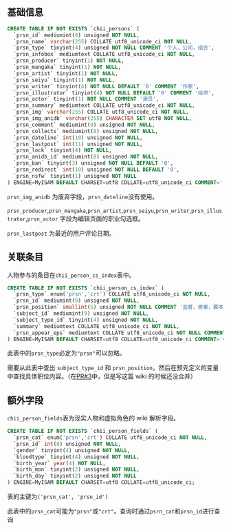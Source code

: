 ## 基础信息

```sql
CREATE TABLE IF NOT EXISTS `chii_persons` (
  `prsn_id` mediumint(8) unsigned NOT NULL,
  `prsn_name` varchar(255) COLLATE utf8_unicode_ci NOT NULL,
  `prsn_type` tinyint(4) unsigned NOT NULL COMMENT '个人，公司，组合',
  `prsn_infobox` mediumtext COLLATE utf8_unicode_ci NOT NULL,
  `prsn_producer` tinyint(1) NOT NULL,
  `prsn_mangaka` tinyint(1) NOT NULL,
  `prsn_artist` tinyint(1) NOT NULL,
  `prsn_seiyu` tinyint(1) NOT NULL,
  `prsn_writer` tinyint(4) NOT NULL DEFAULT '0' COMMENT '作家',
  `prsn_illustrator` tinyint(4) NOT NULL DEFAULT '0' COMMENT '绘师',
  `prsn_actor` tinyint(1) NOT NULL COMMENT '演员',
  `prsn_summary` mediumtext COLLATE utf8_unicode_ci NOT NULL,
  `prsn_img` varchar(255) COLLATE utf8_unicode_ci NOT NULL,
  `prsn_img_anidb` varchar(255) CHARACTER SET utf8 NOT NULL,
  `prsn_comment` mediumint(9) unsigned NOT NULL,
  `prsn_collects` mediumint(8) unsigned NOT NULL,
  `prsn_dateline` int(10) unsigned NOT NULL,
  `prsn_lastpost` int(11) unsigned NOT NULL,
  `prsn_lock` tinyint(4) NOT NULL,
  `prsn_anidb_id` mediumint(8) unsigned NOT NULL,
  `prsn_ban` tinyint(3) unsigned NOT NULL DEFAULT '0',
  `prsn_redirect` int(10) unsigned NOT NULL DEFAULT '0',
  `prsn_nsfw` tinyint(1) unsigned NOT NULL
) ENGINE=MyISAM DEFAULT CHARSET=utf8 COLLATE=utf8_unicode_ci COMMENT='（现实）人物表';
```

`prsn_img_anidb` 为废弃字段，`prsn_dateline`没有使用。

`prsn_producer`,`prsn_mangaka`,`prsn_artist`,`prsn_seiyu`,`prsn_writer`,`prsn_illustrator`,`prsn_actor` 字段为编辑页面的职业勾选框。

`prsn_lastpost` 为最近的用户评论日期。

## 关联条目

人物参与的条目在`chii_person_cs_index`表中。

```sql
CREATE TABLE IF NOT EXISTS `chii_person_cs_index` (
  `prsn_type` enum('prsn','crt') COLLATE utf8_unicode_ci NOT NULL,
  `prsn_id` mediumint(9) unsigned NOT NULL,
  `prsn_position` smallint(5) unsigned NOT NULL COMMENT '监督，原案，脚本,..',
  `subject_id` mediumint(9) unsigned NOT NULL,
  `subject_type_id` tinyint(4) unsigned NOT NULL,
  `summary` mediumtext COLLATE utf8_unicode_ci NOT NULL,
  `prsn_appear_eps` mediumtext COLLATE utf8_unicode_ci NOT NULL COMMENT '可选，人物参与的章节'
) ENGINE=MyISAM DEFAULT CHARSET=utf8 COLLATE=utf8_unicode_ci COMMENT='subjects'' credits/creator & staff (c&s)index';
```

此表中的`prsn_type`必定为`"prsn"`可以忽略。

需要从此表中查出 `subject_type_id` 和 `prsn_position`，然后在预先定义的变量中查找具体职位内容。（在[PR#3](https://github.com/bangumi/server/pull/3)中，但是写这篇 wiki 的时候还没合并）

## 额外字段

`chii_person_fields`表为现实人物和虚拟角色的 wiki 解析字段。

```sql
CREATE TABLE IF NOT EXISTS `chii_person_fields` (
  `prsn_cat` enum('prsn','crt') COLLATE utf8_unicode_ci NOT NULL,
  `prsn_id` int(8) unsigned NOT NULL,
  `gender` tinyint(4) unsigned NOT NULL,
  `bloodtype` tinyint(4) unsigned NOT NULL,
  `birth_year` year(4) NOT NULL,
  `birth_mon` tinyint(2) unsigned NOT NULL,
  `birth_day` tinyint(2) unsigned NOT NULL
) ENGINE=MyISAM DEFAULT CHARSET=utf8 COLLATE=utf8_unicode_ci;
```

表的主键为`('prsn_cat', 'prsn_id')`

此表中的`prsn_cat`可能为`"prsn"`或`"crt"`。查询时通过`psrn_cat`和`prsn_id`进行查询
